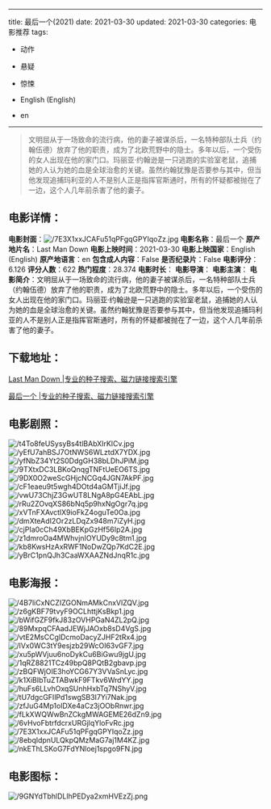 
---
title: 最后一个(2021)
date: 2021-03-30
updated: 2021-03-30
categories: 电影推荐
tags:
- 动作
- 悬疑
- 惊悚

- English (English)
- en
---


> 文明屈从于一场致命的流行病，他的妻子被谋杀后，一名特种部队士兵（约翰伍德）放弃了他的职责，成为了北欧荒野中的隐士。多年以后，一个受伤的女人出现在他的家门口。玛丽亚·约翰逊是一只逃跑的实验室老鼠，追捕她的人认为她的血是全球治愈的关键。虽然约翰犹豫是否要参与其中，但当他发现追捕玛利亚的人不是别人正是指挥官斯通时，所有的怀疑都被抛在了一边，这个人几年前杀害了他的妻子。

## **电影详情**：

**电影封面**：<img src="https://image.tmdb.org/t/p/w200/7E3X1xxJCAFu51qPFgqGPYIqoZz.jpg" alt="/7E3X1xxJCAFu51qPFgqGPYIqoZz.jpg" title="/7E3X1xxJCAFu51qPFgqGPYIqoZz.jpg">
**电影名称**：最后一个
**原产地片名**：Last Man Down
**电影上映时间**：2021-03-30
**电影上映国家**：English (English)
**原产地语言**：en
**包含成人内容**：False
**是否纪录片**：False
**电影评分**：6.126
**评分人数**：622
**热门程度**：28.374
**电影时长**：
**电影导演**：
**电影主演**：
**电影简介**：文明屈从于一场致命的流行病，他的妻子被谋杀后，一名特种部队士兵（约翰伍德）放弃了他的职责，成为了北欧荒野中的隐士。多年以后，一个受伤的女人出现在他的家门口。玛丽亚·约翰逊是一只逃跑的实验室老鼠，追捕她的人认为她的血是全球治愈的关键。虽然约翰犹豫是否要参与其中，但当他发现追捕玛利亚的人不是别人正是指挥官斯通时，所有的怀疑都被抛在了一边，这个人几年前杀害了他的妻子。

## **下载地址**：
[Last Man Down |专业的种子搜索、磁力链接搜索引擎](https://movie.amd794.com:2083/?search=Last%20Man%20Down&ordering=&mode=match_phrase&page_size=10&page=1)

[最后一个 |专业的种子搜索、磁力链接搜索引擎](https://movie.amd794.com:2083/?search=%E6%9C%80%E5%90%8E%E4%B8%80%E4%B8%AA&ordering=&mode=match_phrase&page_size=10&page=1)
 

## **电影剧照**：
<img src="https://image.tmdb.org/t/p/original/t4To8feUSysyBs4tlBAbXIrKlCv.jpg" alt="/t4To8feUSysyBs4tlBAbXIrKlCv.jpg" title="/t4To8feUSysyBs4tlBAbXIrKlCv.jpg"><img src="https://image.tmdb.org/t/p/original/yEfU7ahBSJ7OtNWS6WLztdX7YDX.jpg" alt="/yEfU7ahBSJ7OtNWS6WLztdX7YDX.jpg" title="/yEfU7ahBSJ7OtNWS6WLztdX7YDX.jpg"><img src="https://image.tmdb.org/t/p/original/yfNbZ34Yt2S0DdgGH38bLDhJPiM.jpg" alt="/yfNbZ34Yt2S0DdgGH38bLDhJPiM.jpg" title="/yfNbZ34Yt2S0DdgGH38bLDhJPiM.jpg"><img src="https://image.tmdb.org/t/p/original/9TXtxDC3LBKoQnqgTNFtUeEO6TS.jpg" alt="/9TXtxDC3LBKoQnqgTNFtUeEO6TS.jpg" title="/9TXtxDC3LBKoQnqgTNFtUeEO6TS.jpg"><img src="https://image.tmdb.org/t/p/original/9DX0O2weScGHjcNCGq4JGN7AkPF.jpg" alt="/9DX0O2weScGHjcNCGq4JGN7AkPF.jpg" title="/9DX0O2weScGHjcNCGq4JGN7AkPF.jpg"><img src="https://image.tmdb.org/t/p/original/cF1eaeu9t5wgh4DOtd4aGMTjiJf.jpg" alt="/cF1eaeu9t5wgh4DOtd4aGMTjiJf.jpg" title="/cF1eaeu9t5wgh4DOtd4aGMTjiJf.jpg"><img src="https://image.tmdb.org/t/p/original/vwU73ChjZ3GwUT8LNgA8pG4EAbL.jpg" alt="/vwU73ChjZ3GwUT8LNgA8pG4EAbL.jpg" title="/vwU73ChjZ3GwUT8LNgA8pG4EAbL.jpg"><img src="https://image.tmdb.org/t/p/original/rRu2ZOvqXS86bNq5p9hxNgOgr7q.jpg" alt="/rRu2ZOvqXS86bNq5p9hxNgOgr7q.jpg" title="/rRu2ZOvqXS86bNq5p9hxNgOgr7q.jpg"><img src="https://image.tmdb.org/t/p/original/xVTnFXAvctlX9ioFkZ4oguTe0Oa.jpg" alt="/xVTnFXAvctlX9ioFkZ4oguTe0Oa.jpg" title="/xVTnFXAvctlX9ioFkZ4oguTe0Oa.jpg"><img src="https://image.tmdb.org/t/p/original/dmXteAdI2Or2zLDqZx948m7iZyH.jpg" alt="/dmXteAdI2Or2zLDqZx948m7iZyH.jpg" title="/dmXteAdI2Or2zLDqZx948m7iZyH.jpg"><img src="https://image.tmdb.org/t/p/original/cjPIa0cCh49XbBEKpGzHf56Ip2A.jpg" alt="/cjPIa0cCh49XbBEKpGzHf56Ip2A.jpg" title="/cjPIa0cCh49XbBEKpGzHf56Ip2A.jpg"><img src="https://image.tmdb.org/t/p/original/z1dmroOa4MWhvjnIOYUDy9c8tm1.jpg" alt="/z1dmroOa4MWhvjnIOYUDy9c8tm1.jpg" title="/z1dmroOa4MWhvjnIOYUDy9c8tm1.jpg"><img src="https://image.tmdb.org/t/p/original/kb8KwsHzAxRWF1NoDwZQp7KdC2E.jpg" alt="/kb8KwsHzAxRWF1NoDwZQp7KdC2E.jpg" title="/kb8KwsHzAxRWF1NoDwZQp7KdC2E.jpg"><img src="https://image.tmdb.org/t/p/original/yBrC1pnQJh3CaaWXAAZNdJnqR1c.jpg" alt="/yBrC1pnQJh3CaaWXAAZNdJnqR1c.jpg" title="/yBrC1pnQJh3CaaWXAAZNdJnqR1c.jpg">

## **电影海报**：
<img src="https://image.tmdb.org/t/p/original/4B7liCxNCZIZGONmAMkCnxVlZQV.jpg" alt="/4B7liCxNCZIZGONmAMkCnxVlZQV.jpg" title="/4B7liCxNCZIZGONmAMkCnxVlZQV.jpg"><img src="https://image.tmdb.org/t/p/original/z6gKBF79tvyF9OCLhttjKsBkp1.jpg" alt="/z6gKBF79tvyF9OCLhttjKsBkp1.jpg" title="/z6gKBF79tvyF9OCLhttjKsBkp1.jpg"><img src="https://image.tmdb.org/t/p/original/bWifGZF9fkJ83zOVHPGaN4ZL2pQ.jpg" alt="/bWifGZF9fkJ83zOVHPGaN4ZL2pQ.jpg" title="/bWifGZF9fkJ83zOVHPGaN4ZL2pQ.jpg"><img src="https://image.tmdb.org/t/p/original/89MxpqCFAadJEWjJAOxb8sD4VgS.jpg" alt="/89MxpqCFAadJEWjJAOxb8sD4VgS.jpg" title="/89MxpqCFAadJEWjJAOxb8sD4VgS.jpg"><img src="https://image.tmdb.org/t/p/original/vtE2MsCCgIDcmoDacyZJHF2tRx4.jpg" alt="/vtE2MsCCgIDcmoDacyZJHF2tRx4.jpg" title="/vtE2MsCCgIDcmoDacyZJHF2tRx4.jpg"><img src="https://image.tmdb.org/t/p/original/lVx0WC3tY9esjzb29WcOl63vGF7.jpg" alt="/lVx0WC3tY9esjzb29WcOl63vGF7.jpg" title="/lVx0WC3tY9esjzb29WcOl63vGF7.jpg"><img src="https://image.tmdb.org/t/p/original/xu5pWVjuu6noDykCu6BiGwu9jgU.jpg" alt="/xu5pWVjuu6noDykCu6BiGwu9jgU.jpg" title="/xu5pWVjuu6noDykCu6BiGwu9jgU.jpg"><img src="https://image.tmdb.org/t/p/original/1qRZ8821TCz49bpQ8PQtB2gbavp.jpg" alt="/1qRZ8821TCz49bpQ8PQtB2gbavp.jpg" title="/1qRZ8821TCz49bpQ8PQtB2gbavp.jpg"><img src="https://image.tmdb.org/t/p/original/zBQFWjOIE3hoYCG67Y3VVaSnLyc.jpg" alt="/zBQFWjOIE3hoYCG67Y3VVaSnLyc.jpg" title="/zBQFWjOIE3hoYCG67Y3VVaSnLyc.jpg"><img src="https://image.tmdb.org/t/p/original/k1XiBIbTuZTABwkF9FTkv6WrdYY.jpg" alt="/k1XiBIbTuZTABwkF9FTkv6WrdYY.jpg" title="/k1XiBIbTuZTABwkF9FTkv6WrdYY.jpg"><img src="https://image.tmdb.org/t/p/original/huFs6LLvhOxqSUnhHxbTq7NShyV.jpg" alt="/huFs6LLvhOxqSUnhHxbTq7NShyV.jpg" title="/huFs6LLvhOxqSUnhHxbTq7NShyV.jpg"><img src="https://image.tmdb.org/t/p/original/tU7dgcGFIlPd1swgSB3I7Yi7Nak.jpg" alt="/tU7dgcGFIlPd1swgSB3I7Yi7Nak.jpg" title="/tU7dgcGFIlPd1swgSB3I7Yi7Nak.jpg"><img src="https://image.tmdb.org/t/p/original/zfJuG4Mp1olDXe4aCz3jOObRnwr.jpg" alt="/zfJuG4Mp1olDXe4aCz3jOObRnwr.jpg" title="/zfJuG4Mp1olDXe4aCz3jOObRnwr.jpg"><img src="https://image.tmdb.org/t/p/original/fLkXWQWwBnZCkgMWAGEME26dZn9.jpg" alt="/fLkXWQWwBnZCkgMWAGEME26dZn9.jpg" title="/fLkXWQWwBnZCkgMWAGEME26dZn9.jpg"><img src="https://image.tmdb.org/t/p/original/6vHvoFbtrfdcrxURGjlqYloFvRc.jpg" alt="/6vHvoFbtrfdcrxURGjlqYloFvRc.jpg" title="/6vHvoFbtrfdcrxURGjlqYloFvRc.jpg"><img src="https://image.tmdb.org/t/p/original/7E3X1xxJCAFu51qPFgqGPYIqoZz.jpg" alt="/7E3X1xxJCAFu51qPFgqGPYIqoZz.jpg" title="/7E3X1xxJCAFu51qPFgqGPYIqoZz.jpg"><img src="https://image.tmdb.org/t/p/original/8ebqldpnULQkpQMzMaG7aj1M4KZ.jpg" alt="/8ebqldpnULQkpQMzMaG7aj1M4KZ.jpg" title="/8ebqldpnULQkpQMzMaG7aj1M4KZ.jpg"><img src="https://image.tmdb.org/t/p/original/nkEThLSKoG7FdYNloej1spgo9FN.jpg" alt="/nkEThLSKoG7FdYNloej1spgo9FN.jpg" title="/nkEThLSKoG7FdYNloej1spgo9FN.jpg">

## **电影图标**：
<img src="https://image.tmdb.org/t/p/original/9GNYdTbhlDLlhPEDya2xmHVEzZj.png" alt="/9GNYdTbhlDLlhPEDya2xmHVEzZj.png" title="/9GNYdTbhlDLlhPEDya2xmHVEzZj.png">
